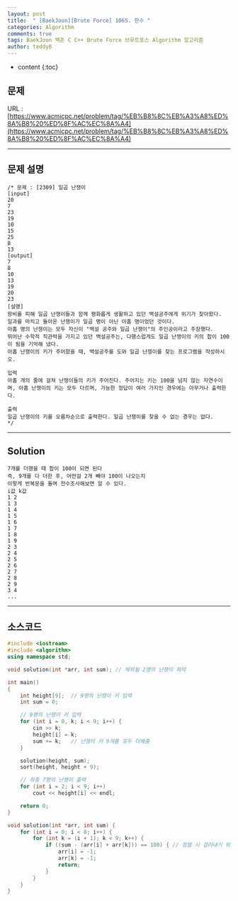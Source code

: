 ```yaml
---
layout: post   
title:  " [BaekJoon][Brute Force] 1065. 한수 "
categories: Algorithm
comments: true
tags: BaekJoon 백준 C C++ Brute Force 브루트포스 Algorithm 알고리즘
author: teddy8  
---
```

* content
{:toc}

## 문제
URL : [https://www.acmicpc.net/problem/tag/%EB%B8%8C%EB%A3%A8%ED%8A%B8%20%ED%8F%AC%EC%8A%A4](https://www.acmicpc.net/problem/tag/%EB%B8%8C%EB%A3%A8%ED%8A%B8%20%ED%8F%AC%EC%8A%A4)

---

## 문제 설명
```
/* 문제 : [2309] 일곱 난쟁이
[input]
20
7
23
19
10
15
25
8
13
[output]
7
8
10
13
19
20
23
[설명]
왕비를 피해 일곱 난쟁이들과 함께 평화롭게 생활하고 있던 백설공주에게 위기가 찾아왔다.
일과를 마치고 돌아온 난쟁이가 일곱 명이 아닌 아홉 명이었던 것이다.
아홉 명의 난쟁이는 모두 자신이 "백설 공주와 일곱 난쟁이"의 주인공이라고 주장했다. 
뛰어난 수학적 직관력을 가지고 있던 백설공주는, 다행스럽게도 일곱 난쟁이의 키의 합이 100이 됨을 기억해 냈다.
아홉 난쟁이의 키가 주어졌을 때, 백설공주를 도와 일곱 난쟁이를 찾는 프로그램을 작성하시오.

입력
아홉 개의 줄에 걸쳐 난쟁이들의 키가 주어진다. 주어지는 키는 100을 넘지 않는 자연수이며, 아홉 난쟁이의 키는 모두 다르며, 가능한 정답이 여러 가지인 경우에는 아무거나 출력한다.

출력
일곱 난쟁이의 키를 오름차순으로 출력한다. 일곱 난쟁이를 찾을 수 없는 경우는 없다.
*/
```

---

## Solution
```
7개를 더했을 때 합이 100이 되면 된다
즉, 9개를 다 더한 후, 어떤걸 2개 빼야 100이 나오는지
이렇게 반복문을 돌며 전수조사해보면 알 수 있다.
i값 k값
1 2
1 3
1 4
1 5
1 6
1 7
1 8
1 9
2 3
2 4
2 5
2 6
2 7
2 8
2 9
3 4
...
```

---

## 소스코드
``` cpp
#include <iostream>
#include <algorithm>
using namespace std;

void solution(int *arr, int sum); // 제외될 2명의 난쟁이 파악

int main()
{
	int height[9];	// 9명의 난쟁이 키 입력
	int sum = 0;

	// 9명의 난쟁이 키 입력
	for (int i = 0, k; i < 9; i++) {
		cin >> k;
		height[i] = k;
		sum += k;	// 난쟁이 키 9개를 모두 더해줌
	}

	solution(height, sum);
	sort(height, height + 9);

	// 최종 7명의 난쟁이 출력
	for (int i = 2; i < 9; i++)
		cout << height[i] << endl;

	return 0;
}

void solution(int *arr, int sum) { 	
	for (int i = 0; i < 8; i++) {
		for (int k = (i + 1); k < 9; k++) {
			if ((sum - (arr[i] + arr[k])) == 100) {	// 정렬 시 걸러내기 위해 -1 할당
				arr[i] = -1;
				arr[k] = -1;
				return;
			}
		}
	}
}
```